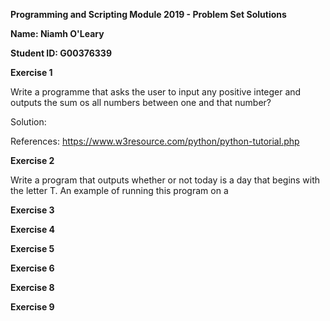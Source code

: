 **Programming and Scripting Module 2019 - Problem Set Solutions**

**Name: Niamh O'Leary**

**Student ID: G00376339**

**Exercise 1**

Write a programme that asks the user to input any positive integer and outputs the sum os all numbers between one and that number?

Solution: 

References:
https://www.w3resource.com/python/python-tutorial.php



**Exercise 2**

Write a program that outputs whether or not today is a day that begins with the letter T. An example of running this program on a 


**Exercise 3**


**Exercise 4**


**Exercise 5**


**Exercise 6**


**Exercise 8**


**Exercise 9**

